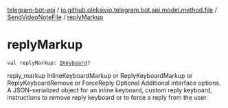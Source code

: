 [telegram-bot-api](../../index.md) / [io.github.oleksivio.telegram.bot.api.model.method.file](../index.md) / [SendVideoNoteFile](index.md) / [replyMarkup](./reply-markup.md)

# replyMarkup

`val replyMarkup: `[`IKeyboard`](../../io.github.oleksivio.telegram.bot.api.model.objects.std.keyboard/-i-keyboard.md)`?`

reply_markup InlineKeyboardMarkup or ReplyKeyboardMarkup or ReplyKeyboardRemove or ForceReply Optional
Additional interface options. A JSON-serialized object for an inline keyboard, custom reply keyboard,
instructions to remove reply keyboard or to force a reply from the user.

